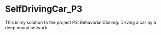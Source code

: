 # SelfDrivingCar_P3
This is my solution to the  project P3: Behavorial Cloning. Driving a car by a deep neural network
